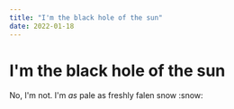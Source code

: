 ```yaml
---
title: "I'm the black hole of the sun"
date: 2022-01-18
---
```


# I'm the black hole of the sun

No, I'm not. I'm _as_ pale as freshly falen snow :snow:
